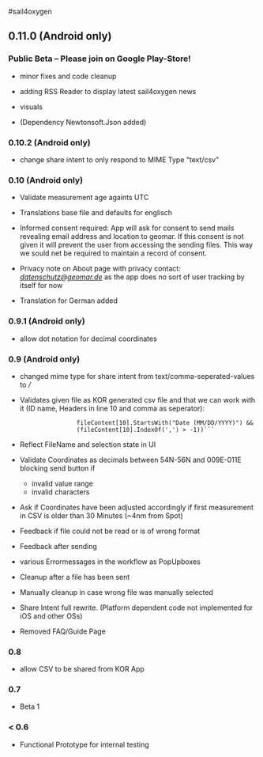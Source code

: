 ﻿#sail4oxygen

## 0.11.0 (Android only)
### Public Beta – Please join on Google Play-Store!

+ minor fixes and code cleanup

+ adding RSS Reader to display latest sail4oxygen news

+ visuals

+ (Dependency Newtonsoft.Json added)

### 0.10.2 (Android only)

+ change share intent to only respond to MIME Type "text/csv"


### 0.10 (Android only)

+ Validate measurement age againts UTC

+ Translations base file and defaults for englisch

+ Informed consent required: App will ask for consent to send mails revealing email address and location to geomar.  If this consent is not given it will prevent the user from accessing the sending files. This way we sould net be required to maintain a record of consent.

+ Privacy note on About page with privacy contact: *datenschutz@geomar.de* as the app does no sort of user tracking by itself for now

+ Translation for German added



### 0.9.1 (Android only)

+ allow dot notation for decimal coordinates



### 0.9 (Android only)

+ changed mime type for share intent from text/comma-seperated-values to */*

+ Validates given file as KOR generated csv file and that we can work with it (ID name, Headers in line 10 and comma as seperator):
    ```(fileContent[1].StartsWith("Kor MEASUREMENT DATA FILE EXPORT") && 
                    fileContent[10].StartsWith("Date (MM/DD/YYYY)") && 
                    (fileContent[10].IndexOf(',') > -1))```

+ Reflect FileName and selection state in UI

+ Validate Coordinates as decimals between 54N-56N and 009E-011E
    blocking send button if
     + invalid value range
     + invalid characters

+ Ask if Coordinates have been adjusted accordingly if first measurement in CSV is older than 30 Minutes (~4nm from Spot)

+ Feedback if file could not be read or is of wrong format

+ Feedback after sending

+ various Errormessages in the workflow as PopUpboxes

+ Cleanup after a file has been sent

+ Manually cleanup in case wrong file was manually selected

+ Share Intent full rewrite. (Platform dependent code not implemented for iOS and other OSs)

+ Removed FAQ/Guide Page



### 0.8
+ allow CSV to be shared from KOR App



### 0.7
+ Beta 1



### < 0.6
+ Functional Prototype for internal testing
